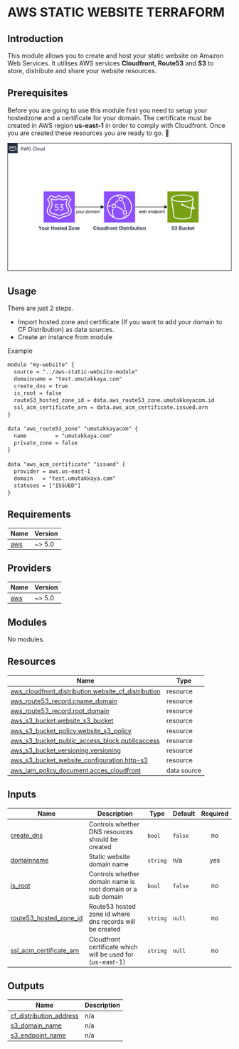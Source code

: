 # AWS STATIC WEBSITE TERRAFORM

## Introduction
This module allows you to create and host your static website on Amazon Web Services. It utilises AWS services **Cloudfront**, **Route53** and **S3** to store, distribute and share your website resources.

## Prerequisites

Before you are going to use this module first you need to setup your hostedzone and a certificate for your domain. The certificate must be created in AWS region **us-east-1** in order to comply with Cloudfront. Once you are created these resources you are ready to go. :rocket:

![Architecture](./module.png)

## Usage

There are just 2 steps.
- Import hosted zone and certificate (If you want to add your domain to CF Distribution) as data sources.
- Create an instance from module

Example
```hcl
module "my-website" {
  source = "../aws-static-website-module"
  domainname = "test.umutakkaya.com"
  create_dns = true
  is_root = false
  route53_hosted_zone_id = data.aws_route53_zone.umutakkayacom.id
  ssl_acm_certificate_arn = data.aws_acm_certificate.issued.arn
}

data "aws_route53_zone" "umutakkayacom" {
  name         = "umutakkaya.com"
  private_zone = false
}

data "aws_acm_certificate" "issued" {
  provider = aws.us-east-1
  domain   = "test.umutakkaya.com"
  statuses = ["ISSUED"]
}
```

## Requirements

| Name | Version |
|------|---------|
| <a name="requirement_aws"></a> [aws](#requirement\_aws) | ~> 5.0 |

## Providers

| Name | Version |
|------|---------|
| <a name="provider_aws"></a> [aws](#provider\_aws) | ~> 5.0 |

## Modules

No modules.

## Resources

| Name | Type |
|------|------|
| [aws_cloudfront_distribution.website_cf_distribution](https://registry.terraform.io/providers/hashicorp/aws/latest/docs/resources/cloudfront_distribution) | resource |
| [aws_route53_record.cname_domain](https://registry.terraform.io/providers/hashicorp/aws/latest/docs/resources/route53_record) | resource |
| [aws_route53_record.root_domain](https://registry.terraform.io/providers/hashicorp/aws/latest/docs/resources/route53_record) | resource |
| [aws_s3_bucket.website_s3_bucket](https://registry.terraform.io/providers/hashicorp/aws/latest/docs/resources/s3_bucket) | resource |
| [aws_s3_bucket_policy.website_s3_policy](https://registry.terraform.io/providers/hashicorp/aws/latest/docs/resources/s3_bucket_policy) | resource |
| [aws_s3_bucket_public_access_block.publicaccess](https://registry.terraform.io/providers/hashicorp/aws/latest/docs/resources/s3_bucket_public_access_block) | resource |
| [aws_s3_bucket_versioning.versioning](https://registry.terraform.io/providers/hashicorp/aws/latest/docs/resources/s3_bucket_versioning) | resource |
| [aws_s3_bucket_website_configuration.http-s3](https://registry.terraform.io/providers/hashicorp/aws/latest/docs/resources/s3_bucket_website_configuration) | resource |
| [aws_iam_policy_document.acces_cloudfront](https://registry.terraform.io/providers/hashicorp/aws/latest/docs/data-sources/iam_policy_document) | data source |

## Inputs

| Name | Description | Type | Default | Required |
|------|-------------|------|---------|:--------:|
| <a name="input_create_dns"></a> [create\_dns](#input\_create\_dns) | Controls whether DNS resources should be created | `bool` | `false` | no |
| <a name="input_domainname"></a> [domainname](#input\_domainname) | Static website domain name | `string` | n/a | yes |
| <a name="input_is_root"></a> [is\_root](#input\_is\_root) | Controls whether domain name is root domain or a sub domain | `bool` | `false` | no |
| <a name="input_route53_hosted_zone_id"></a> [route53\_hosted\_zone\_id](#input\_route53\_hosted\_zone\_id) | Route53 hosted zone id where dns records will be created | `string` | `null` | no |
| <a name="input_ssl_acm_certificate_arn"></a> [ssl\_acm\_certificate\_arn](#input\_ssl\_acm\_certificate\_arn) | Cloudfront certificate which will be used for (us-east-1) | `string` | `null` | no |

## Outputs

| Name | Description |
|------|-------------|
| <a name="output_cf_distribution_address"></a> [cf\_distribution\_address](#output\_cf\_distribution\_address) | n/a |
| <a name="output_s3_domain_name"></a> [s3\_domain\_name](#output\_s3\_domain\_name) | n/a |
| <a name="output_s3_endpoint_name"></a> [s3\_endpoint\_name](#output\_s3\_endpoint\_name) | n/a |
